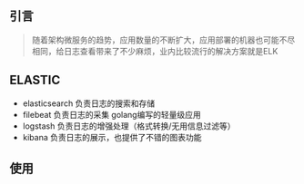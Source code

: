 ## 引言

> 随着架构微服务的趋势，应用数量的不断扩大，应用部署的机器也可能不尽相同，给日志查看带来了不少麻烦，业内比较流行的解决方案就是ELK

## ELASTIC

* elasticsearch  负责日志的搜索和存储
* filebeat            负责日志的采集 golang编写的轻量级应用
* logstash          负责日志的增强处理（格式转换/无用信息过滤等）
* kibana              负责日志的展示，也提供了不错的图表功能

## 使用





